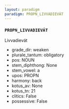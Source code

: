 ```yaml
---
layout: paradigm
paradigm: PROPN_LIVVADIEVÁT
---
```

### ` PROPN_LIVVADIEVÁT `

Livvadievát
* grade_dir: weaken
* plurale_tantum: obligatory
* pos: NOUN
* stem_diphthong: None
* stem_vowel: a
* upos: PROPN
* harmony: back
* kotus_av: None
* kotus_tn: 21
* clitics: False
* possessive: False

